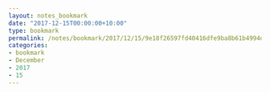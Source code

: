 ```yaml
---
layout: notes_bookmark
date: "2017-12-15T00:00:00+10:00"
type: bookmark
permalink: /notes/bookmark/2017/12/15/9e18f26597fd40416dfe9ba8b61b4994d10c4d2e.html
categories:
- bookmark
- December
- 2017
- 15
---
```


